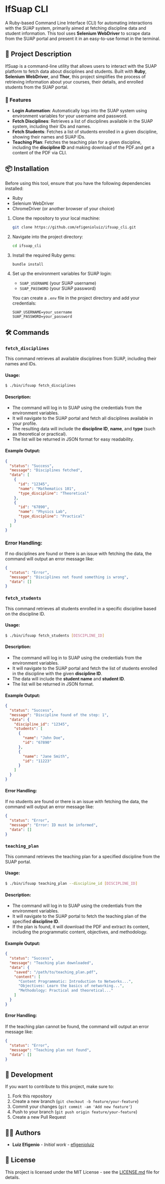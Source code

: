 # IfSuap CLI

A Ruby-based Command Line Interface (CLI) for automating interactions with the SUAP system, primarily aimed at fetching discipline data and student information. This tool uses **Selenium WebDriver** to scrape data from the SUAP portal and present it in an easy-to-use format in the terminal.

## 📝 Project Description

IfSuap is a command-line utility that allows users to interact with the SUAP platform to fetch data about disciplines and students. Built with **Ruby**, **Selenium WebDriver**, and **Thor**, this project simplifies the process of retrieving information about your courses, their details, and enrolled students from the SUAP portal.

### 🚀 Features

- **Login Automation**: Automatically logs into the SUAP system using environment variables for your username and password.
- **Fetch Disciplines**: Retrieves a list of disciplines available in the SUAP system, including their IDs and names.
- **Fetch Students**: Fetches a list of students enrolled in a given discipline, showing their names and SUAP IDs.
- **Teaching Plan**: Fetches the teaching plan for a given discipline, including the **discipline ID** and making download of the PDF.and get a content of the PDF via CLI.


## 📦 Installation

Before using this tool, ensure that you have the following dependencies installed:

- Ruby
- Selenium WebDriver
- ChromeDriver (or another browser of your choice)

1. Clone the repository to your local machine:

   ```bash
   git clone https://github.com/efigenioluiz/ifsuap_cli.git
   ```

2. Navigate into the project directory:

   ```bash
   cd ifsuap_cli
   ```

3. Install the required Ruby gems:

   ```bash
   bundle install
   ```

4. Set up the environment variables for SUAP login:

   - `SUAP_USERNAME` (your SUAP username)
   - `SUAP_PASSWORD` (your SUAP password)

   You can create a `.env` file in the project directory and add your credentials:

   ```
   SUAP_USERNAME=your_username
   SUAP_PASSWORD=your_password
   ```

## 🛠️ Commands

### `fetch_disciplines`

This command retrieves all available disciplines from SUAP, including their names and IDs.

#### Usage:

```bash
$ ./bin/ifsuap fetch_disciplines
```

#### Description:

- The command will log in to SUAP using the credentials from the environment variables.
- It will navigate to the SUAP portal and fetch all disciplines available in your profile.
- The resulting data will include the **discipline ID**, **name**, and **type** (such as theoretical or practical).
- The list will be returned in JSON format for easy readability.

#### Example Output:

```json
{
  "status": "Success",
  "message": "Disciplines fetched",
  "data": [
    {
      "id": "12345",
      "name": "Mathematics 101",
      "type_discipline": "Theoretical"
    },
    {
      "id": "67890",
      "name": "Physics Lab",
      "type_discipline": "Practical"
    }
  ]
}
```

### Error Handling:

If no disciplines are found or there is an issue with fetching the data, the command will output an error message like:

```json
{
  "status": "Error",
  "message": "Disciplines not found something is wrong",
  "data": []
}
```
### `fetch_students`

This command retrieves all students enrolled in a specific discipline based on the discipline ID.

#### Usage:

```bash
$ ./bin/ifsuap fetch_students [DISCIPLINE_ID]
```

#### Description:

- The command will log in to SUAP using the credentials from the environment variables.
- It will navigate to the SUAP portal and fetch the list of students enrolled in the discipline with the given **discipline ID**.
- The data will include the **student name** and **student ID**.
- The list will be returned in JSON format.

#### Example Output:

```json
{
  "status": "Success",
  "message": "Discipline found of the step: 1",
  "data": {
    "discipline_id": "12345",
    "students": [
      {
        "name": "John Doe",
        "id": "67890"
      },
      {
        "name": "Jane Smith",
        "id": "11223"
      }
    ]
  }
}
```

#### Error Handling:

If no students are found or there is an issue with fetching the data, the command will output an error message like:

```json
{
  "status": "Error",
  "message": "Error: ID must be informed",
  "data": []
}
```

<!-- ### `create_class`

This command creates a class for the specified discipline with the given information.

#### Usage:

```bash
$ ./bin/ifsuap create_class --date [DATE] --discipline_id [DISCIPLINE_ID] --content_class [CONTENT_CLASS] --qt_classes [QT_CLASSES]
```

#### Description:

- The command will create a class on the specified discipline.
- The **date** of the class, **discipline ID**, **content** of the class, and **quantity of classes** are required parameters.
- The command will output a confirmation with the class information.

#### Example Output:

```bash
2024-11-11 - Introduction to Computer Networks - 1
```

#### Error Handling:

If the discipline ID is not provided, the command will output an error message like:

```json
{
  "status": "Error",
  "message": "Error: DISCIPLINE ID must be informed",
  "data": []
}
``` -->

### `teaching_plan`

This command retrieves the teaching plan for a specified discipline from the SUAP portal.

#### Usage:

```bash
$ ./bin/ifsuap teaching_plan --discipline_id [DISCIPLINE_ID]
```

#### Description:

- The command will log in to SUAP using the credentials from the environment variables.
- It will navigate to the SUAP portal to fetch the teaching plan of the specified **discipline ID**.
- If the plan is found, it will download the PDF and extract its content, including the programmatic content, objectives, and methodology.

#### Example Output:

```json
{
  "status": "Success",
  "message": "Teaching plan downloaded",
  "data": {
    "saved": "/path/to/teaching_plan.pdf",
    "content": [
      "Content Programmatic: Introduction to Networks...",
      "Objectives: Learn the basics of networking...",
      "Methodology: Practical and theoretical..."
    ]
  }
}
```

#### Error Handling:

If the teaching plan cannot be found, the command will output an error message like:

```json
{
  "status": "Error",
  "message": "Teaching plan not found",
  "data": []
}
```

## 💬 Development

If you want to contribute to this project, make sure to:

1. Fork this repository
2. Create a new branch (`git checkout -b feature/your-feature`)
3. Commit your changes (`git commit -am 'Add new feature'`)
4. Push to your branch (`git push origin feature/your-feature`)
5. Create a new Pull Request

## 🧑‍💻 Authors

- **Luiz Efigenio** - _Initial work_ - [efigenioluiz](https://github.com/efigenioluiz)

## 📄 License

This project is licensed under the MIT License - see the [LICENSE.md](LICENSE.md) file for details.
